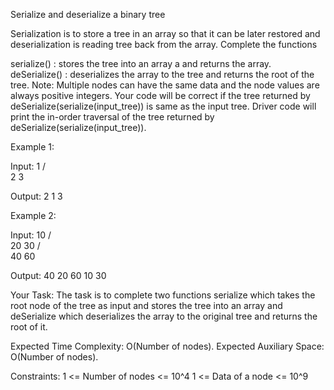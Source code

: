 Serialize and deserialize a binary tree

Serialization is to store a tree in an array so that it can be later restored and deserialization is reading tree back from the array. Complete the functions

serialize() : stores the tree into an array a and returns the array.
deSerialize() : deserializes the array to the tree and returns the root of the tree.
Note: Multiple nodes can have the same data and the node values are always positive integers. Your code will be correct if the tree returned by deSerialize(serialize(input_tree)) is same as the input tree. Driver code will print the in-order traversal of the tree returned by deSerialize(serialize(input_tree)).

Example 1:

Input:
      1
    /   \
   2     3

Output: 
2 1 3


Example 2:

Input:
         10
       /    \
      20    30
    /   \
   40   60

Output: 
40 20 60 10 30


Your Task:
The task is to complete two functions serialize which takes the root node of the tree as input and stores the tree into an array and deSerialize which deserializes the array to the original tree and returns the root of it.

Expected Time Complexity: O(Number of nodes).
Expected Auxiliary Space: O(Number of nodes).

Constraints:
1 <= Number of nodes <= 10^4
1 <= Data of a node <= 10^9

